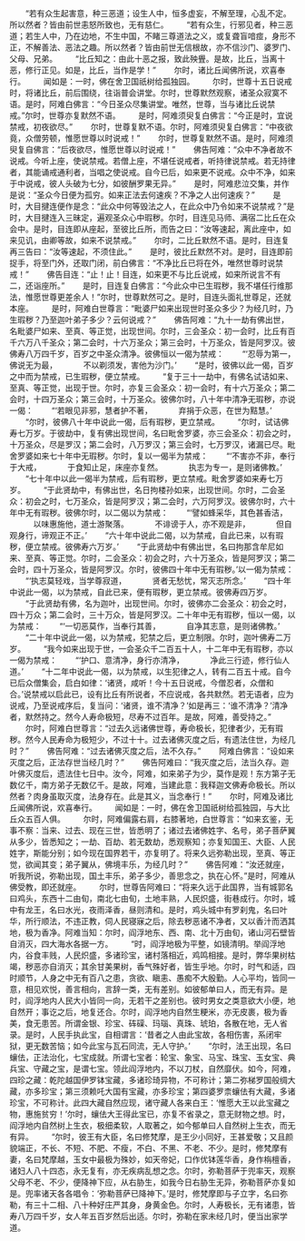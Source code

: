 <!-- { "loadSidebar": true } -->
　　“若有众生起害意，种三恶道；设生人中，恒多虚妄，不解至理，心乱不定。所以然者？皆由前世恚怒所致也，无有慈仁。
　　“若有众生，行邪见者，种三恶道；若生人中，乃在边地，不生中国，不睹三尊道法之义，或复聋盲喑痖，身形不正，不解善法、恶法之趣。所以然者？皆由前世无信根故，亦不信沙门、婆罗门、父母、兄弟。
　　“比丘知之：由此十恶之报，致此殃舋。是故，比丘，当离十恶，修行正见。如是，比丘，当作是学！”
　　尔时，诸比丘闻佛所说，欢喜奉行。
　　闻如是：一时，佛在舍卫国祇树给孤独园。
　　尔时，世尊十五日说戒时，将诸比丘，前后围绕，往诣普会讲堂。尔时，世尊默然观察，诸圣众寂寞不语。是时，阿难白佛言：“今日圣众尽集讲堂。唯然，世尊，当与诸比丘说禁戒。”尔时，世尊亦复默然不语。
　　是时，阿难须臾复白佛言：“今正是时，宜说禁戒，初夜欲尽。”
　　尔时，世尊复默不语。尔时，阿难须臾复白佛言：“中夜欲竟，众僧劳顿，惟愿世尊以时说戒！”
　　尔时，世尊复默然不语。是时，阿难须臾复自佛言：“后夜欲尽，惟愿世尊以时说戒！”
　　佛告阿难：“众中不净者故不说戒。今听上座，使说禁戒。若僧上座，不堪任说戒者，听持律说禁戒。若无持律者，其能诵戒通利者，当唱之使说戒。自今已后，如来更不说戒。众中不净，如来于中说戒，彼人头破为七分，如彼酬罗果无异。”
　　是时，阿难悲泣交集，并作是说：“圣众今日便为孤穷。如来正法去何速疾？不净之人出何速疾？”
　　是时，大目揵连便作是念：“此众中何等毁法之人，在此众中乃令如来不说禁戒？”是时，大目揵连入三昧定，遍观圣众心中瑕秽。尔时，目连见马师、满宿二比丘在众会中。是时，目连即从座起，至彼比丘所，而告之曰：“汝等速起，离此座中，如来见讥，由卿等故，如来不说禁戒。”
　　尔时，二比丘默然不语。是时，目连复再三告曰：“汝等速起，不须住此。”
　　是时，彼比丘默然不对。是时，目连即前捉手，将至门外，还取门闭，前白佛言：“不净比丘已将在外，唯然世尊时说禁戒！”
　　佛告目连：“止！止！目连，如来更不与比丘说戒，如来所说言不有二，还诣座所。”
　　是时，目连复白佛言：“今此众中已生瑕秽，我不堪任行维那法，惟愿世尊更差余人！”尔时，世尊默然可之。是时，目连头面礼世尊足，还就本座。
　　是时，阿难白世尊言：“毗婆尸如来出现世时圣众多少？为经几时，乃生瑕秽？乃至迦叶弟子多少？云何说戒？”
　　佛告阿难：“九十一劫有佛出世，名毗婆尸如来、至真、等正觉，出现世间。尔时，三会圣众：初一会时，比丘有百千六万八千圣众；第二会时，十六万圣众；第三会时，十万圣众，皆是阿罗汉。彼佛寿八万四千岁，百岁之中圣众清净。彼佛恒以一偈为禁戒：
　　“‘忍辱为第一，佛说无为最，
　　　不以剃须发，害他为沙门。’
　　“是时，彼佛以此一偈，百岁之中而为禁戒，已生瑕秽，便立禁戒。
　　“复于三十一劫中，有佛名试诘如来、至真、等正觉，出现于世。尔时，亦复三会圣众：初一会时，有十六万圣众；第二会时，十四万圣众；第三会时，十万圣众。彼佛尔时，八十年中清净无瑕秽，亦说一偈：
　　“‘若眼见非邪，慧者护不著，
　　　弃捐于众恶，在世为黠慧。’
　　“尔时，彼佛八十年中说此一偈，后有瑕秽，更立禁戒。
　　“尔时，试诘佛寿七万岁。于彼劫中，复有佛出现世间，名曰毗舍罗婆，亦三会圣众：初会之时，十万圣众，尽是罗汉；第二会时，八万罗汉；第三会时，七万罗汉，诸漏已尽。毗舍罗婆如来七十年中无瑕秽。尔时，复以一偈半为禁戒：
　　“‘不害亦不非，奉行于大戒，
　　　于食知止足，床座亦复然。
　　　执志为专一，是则诸佛教。’
　　“七十年中以此一偈半为禁戒，后有瑕秽，更立禁戒。毗舍罗婆如来寿七万岁。
　　“于此贤劫中，有佛出世，名日拘楼孙如来，出现世间。尔时，二会圣众：初会之时，七万圣众，皆是阿罗汉；第二会时，六万阿罗汉。彼佛尔时，六十年中无有瑕秽。彼佛尔时，以二偈以为禁戒：
　　“‘譬如蜂采华，其色甚香洁，
　　　以味惠施他，道士游聚落。
　　　不诽谤于人，亦不观是非，
　　　但自观身行，谛观正不正。’
　　“六十年中说此二偈，以为禁戒，自此已来，以有瑕秽，便立禁戒。彼佛寿六万岁。’
　　“于此贤劫中有佛出世，名曰拘那含牟尼如来、至真、等正觉。尔时，二会圣众：初会之时，六十万圣众，皆是阿罗汉；第二会时，四十万圣众，皆是阿罗汉。尔时，彼佛四十年中无有瑕秽。’以一偈为禁戒：
　　“‘执志莫轻戏，当学尊寂道，
　　　贤者无愁忧，常灭志所念。’
　　“四十年中说此一偈，以为禁戒，自此已来，便有瑕秽，更立禁戒。彼佛寿四万岁。
　　“于此贤劫有佛，名为迦叶，出现世间。尔时，彼佛亦二会圣众：初会之时，四十万众；第二会时，三十万众，皆是阿罗汉。二十年中无有瑕秽，恒以一偈，以为禁戒：
　　“‘一切恶莫作，当奉行其善，
　　　自净其志意，是则诸佛教。’
　　“二十年中说此一偈，以为禁戒，犯禁之后，更立制限。尔时，迦叶佛寿二万岁。
　　“我今如来出现于世，一会圣众千二百五十人，十二年中无有瑕秽，亦以一偈为禁戒：
　　“‘护口、意清净，身行亦清净，
　　　净此三行迹，修行仙人道。’
　　“十二年中说此一偈，以为禁戒，以生犯律之人，转有二百五十戒。自今已后众僧集会，启白如律：‘诸贤，咸听！今十五日说戒，今僧忍者，众僧和合。’说禁戒以启此已，设有比丘有所说者，不应说戒，各共默然。若无语者，应为说戒，乃至说戒序后，复当问：‘诸贤，谁不清净？’如是再三：‘谁不清净？’清净者，默然持之。然今人寿命极短，尽寿不过百年。是故，阿难，善受持之。”
　　尔时，阿难白世尊言：“过去久远诸佛世尊，寿命极长，犯律者少，无有瑕秽。然今人民寿命为极短少，不过十十。过去诸佛灭度之后，有遗法住世，为经几时？”
　　佛告阿难：“过去诸佛灭度之后，法不久存。”
　　阿难白佛言：“设如来灭度之后，正法存世当经几时？”
　　佛告阿难曰：“我灭度之后，法当久存。迦叶佛灭度后，遗法住七日中。汝今，阿难，如来弟子为少，莫作是观！东方第子无数亿千，南方弟子无数亿千。是故，阿难，当建此意：我释迦文佛寿命极长。所以然者？肉身虽取灭度，法身存在。此是其义，当念奉行！”
　　尔时，阿难及诸比丘闻佛所说，欢喜奉行。
　　闻如是：一时，佛在舍卫国祇树给孤独园，与大比丘众五百人俱。
　　尔时，阿难偏露右肩，右膝著地，白世尊言：“如来玄鉴，无事不察：当来、过去、现在三世，皆悉明了；诸过去诸佛姓字、名号，弟子菩萨翼从多少，皆悉知之；一劫、百劫、若无数劫，悉观察知；亦复知国王、大臣、人民姓字，斯能分别；如今现在国界若干，亦复明了。将来久远弥勒出现，至真、等正觉，欲闻其变；弟子翼从，佛境丰乐，为经几时？”
　　佛告阿难：“汝还就座，听我所说，弥勒出现，国土丰乐，弟子多少，善思念之，执在心怀。”是时，阿难从佛受教，即还就座。
　　尔时，世尊告阿难曰：“将来久远于此国界，当有城郭名曰鸡头，东西十二由旬，南北七由旬，土地丰熟，人民炽盛，街巷成行。尔时，城中有龙王，名曰水光，夜雨泽香，昼则清和。是时，鸡头城中有罗刹鬼，名曰叶华，所行顺法，不违正教，伺人民寝寐之后，除去秽恶诸不净者，又以香汁而洒其地，极为香净。阿难当知：尔时，阎浮地东、西、南、北十万由旬，诸山河石壁皆自消灭，四大海水各据一方。
　　“时，阎浮地极为平整，如镜清明。举阎浮地内，谷食丰贱，人民炽盛，多诸珍宝，诸村落相近，鸡鸣相接。是时，弊华果树枯竭，秽恶亦自消灭；其余甘美果树，香气殊好者，皆生乎地。尔时，时气和适，四时顺节，人身之中无有百八之患，贪欲、瞋恚、愚痴不大殷勤。人心平均，皆同一意，相见欢悦，善言相向，言辞一类，无有差别。如彼郁单曰人，而无有异。是时，阎浮地内人民大小皆同一向，无若干之差别也。彼时男女之类意欲大小便，地自然开；事讫之后，地复还合。尔时，阎浮地内自然生粳米，亦无皮裹，极为香美，食无患苦。所谓金银、珍宝、砗磲、玛瑙、真珠、琥珀，各散在地，无人省录。是时，人民手执此宝，自相谓言：‘昔者之人由此宝故，各相伤害，系闭牢狱，更无数苦恼；如今此宝与瓦石同流，无人守护。’
　　“尔时，法王出现，名曰蠰佉，正法治化，七宝成就。所谓七宝者：轮宝、象宝、马宝、珠宝、玉女宝、典兵宝、守藏之宝，是谓七宝。领此阎浮地内，不以刀杖，自然靡伏。如今，阿难，四珍之藏：乾陀越国伊罗钵宝藏，多诸珍琦异物，不可称计；第二弥梯罗国般绸大藏，亦多珍宝；第三须赖吒大国有宝藏，亦多珍宝；第四婆罗柰蠰佉有大藏，多诸珍宝，不可称计。此四大藏自然应现，诸守藏人各来白王：‘惟愿大王以此宝藏之物，惠施贫穷！’尔时，蠰佉大王得此宝已，亦复不省录之，意无财物之想。时，阎浮地内自然树上生衣，极细柔软，人取著之，如今郁单曰人自然树上生衣，而无有异。
　　“尔时，彼王有大臣，名曰修梵摩，是王少小同好，王甚爱敬；又且颜貌端正，不长、不短、不肥、不瘦，不白、不黑、不老、不少。是时，修梵摩有妻，名曰梵摩越，玉女中最极为殊妙，如天帝妃，口作优钵莲华香，身作栴檀香，诸妇人八十四态，永无复有，亦无疾病乱想之念。尔时，弥勒菩萨于兜率天，观察父母不老、不少，便降神下应，从右胁生，如我今日右胁生无异，弥勒菩萨亦复如是。兜率诸天各各唱令：‘弥勒菩萨已降神下。’是时，修梵摩即与子立字，名曰弥勒，有三十二相、八十种好庄严其身，身黄金色。尔时，人寿极长，无有诸患，皆寿八万四千岁，女人年五百岁然后出适。尔时，弥勒在家未经几时，便当出家学道。
